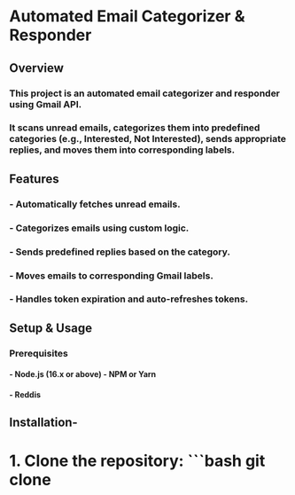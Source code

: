 # Automated Email Categorizer & Responder
## Overview
### This project is an automated email categorizer and responder using Gmail API.
### It scans unread emails, categorizes them into predefined categories (e.g., Interested, Not Interested), sends appropriate replies, and moves them into corresponding labels. 
## Features
### - Automatically fetches unread emails.
### - Categorizes emails using custom logic.
### - Sends predefined replies based on the category.
### - Moves emails to corresponding Gmail labels.
### - Handles token expiration and auto-refreshes tokens.
## Setup & Usage 
### Prerequisites 
#### - Node.js (16.x or above) - NPM or Yarn 
#### - Reddis
## Installation-
# 1. Clone the repository: ```bash git clone <your-repository-url>
